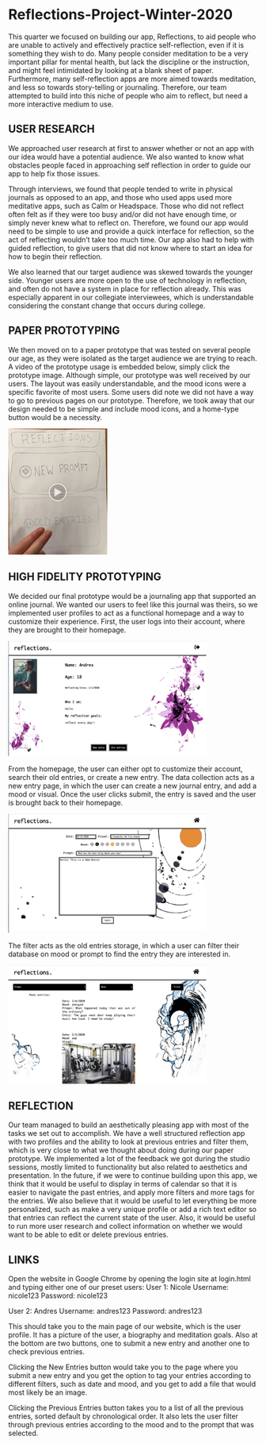 # Reflections-Project-Winter-2020

This quarter we focused on building our app, Reflections, to aid people who are unable to actively and effectively practice self-reflection, even if it is something they wish to do. Many people consider meditation to be a very important pillar for mental health, but lack the discipline or the instruction, and might feel intimidated by looking at a blank sheet of paper. Furthermore, many self-reflection apps are more aimed towards meditation, and less so towards story-telling or journaling. Therefore, our team attempted to build into this niche of people who aim to reflect, but need a more interactive medium to use.

## USER RESEARCH
We approached user research at first to answer whether or not an app with our idea would have a potential audience. We also wanted to know what obstacles people faced in approaching self reflection in order to guide our app to help fix those issues. 

Through interviews, we found that people tended to write in physical journals as opposed to an app, and those who used apps used more meditative apps, such as Calm or Headspace. Those who did not reflect often felt as if they were too busy and/or did not have enough time, or simply never knew what to reflect on. Therefore, we found our app would need to be simple to use and provide a quick interface for reflection, so the act of reflecting wouldn’t take too much time. Our app also had to help with guided reflection, to give users that did not know where to start an idea for how to begin their reflection. 

We also learned that our target audience was skewed towards the younger side. Younger users are more open to the use of technology in reflection, and often do not have a system in place for reflection already. This was especially apparent in our collegiate interviewees, which is understandable considering the constant change that occurs during college. 

## PAPER PROTOTYPING
We then moved on to a paper prototype that was tested on several people our age, as they were isolated as the target audience we are trying to reach. A video of the prototype usage is embedded below, simply click the prototype image. Although simple, our prototype was well received by our users. The layout was easily understandable, and the mood icons were a specific favorite of most users. Some users did note we did not have a way to go to previous pages on our prototype. Therefore, we took away that our design needed to be simple and include mood icons, and a home-type button would be a necessity. 

[<img src="paper.png" width = 200px>](https://drive.google.com/file/d/15aPMutVLAfQgz5U7JYhiQTO_0GaT0I2x/view?usp=sharing "Paper Prototype Video")

## HIGH FIDELITY PROTOTYPING
We decided our final prototype would be a journaling app that supported an online journal. We wanted our users to feel like this journal was theirs, so we implemented user profiles to act as a functional homepage and a way to customize their experience. First, the user logs into their account, where they are brought to their homepage.

<img src="home.jpg" width = 400px>

From the homepage, the user can either opt to customize their account, search their old entries, or create a new entry.
The data collection acts as a new entry page, in which the user can create a new journal entry, and add a mood or visual. Once the user clicks submit, the entry is saved and the user is brought back to their homepage. 

<img src="new.jpg" width = 400px>

The filter acts as the old entries storage, in which a user can filter their database on mood or prompt to find the entry they are interested in. 

<img src="old.jpg" width = 400px>


## REFLECTION

Our team managed to build an aesthetically pleasing app with most of the tasks we set out to accomplish. We have a well structured reflection app with two profiles and the ability to look at previous entries and filter them, which is very close to what we thought about doing during our paper prototype. We implemented a lot of the feedback we got during the studio sessions, mostly limited to functionality but also related to aesthetics and presentation. In the future, if we were to continue building upon this app, we think that it would be useful to display in terms of calendar so that it is easier to navigate the past entries, and apply more filters and more tags for the entries. We also believe that it would be useful to let everything be more personalized, such as make a very unique profile or add a rich text editor so that entries can reflect the current state of the user. Also, it would be useful to run more user research and collect information on whether we would want to be able to edit or delete previous entries.

## LINKS

Open the website in Google Chrome by opening the login site at login.html and typing either one of our preset users:
User 1: Nicole
Username: nicole123
Password: nicole123

User 2: Andres
Username: andres123
Password: andres123

This should take you to the main page of our website, which is the user profile. It has a picture of the user, a biography and meditation goals. Also at the bottom are two buttons, one to submit a new entry and another one to check previous entries.

Clicking the New Entries button would take you to the page where you submit a new entry and you get the option to tag your entries according to different filters, such as date and mood, and you get to add a file that would most likely be an image. 

Clicking the Previous Entries button takes you to a list of all the previous entries, sorted default by chronological order. It also lets the user filter through previous entries according to the mood and to the prompt that was selected.




